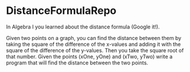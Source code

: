 # DistanceFormulaRepo

In Algebra I you learned about the distance formula (Google it!). 

Given two points on a graph, you can find the distance between them by taking the square of the difference of the x-values and adding it with the square of the difference of the y-values. 
Then you take the square root of that number. 
Given the points (xOne, yOne) and (xTwo, yTwo) write a program that will find the distance between the two points.
